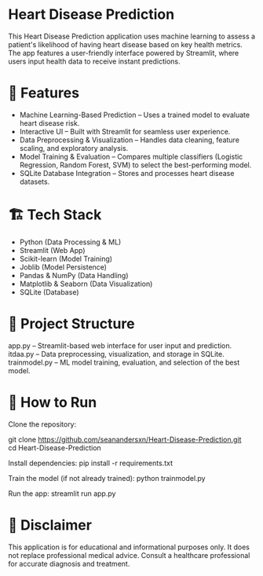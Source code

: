 # Heart Disease Prediction
This Heart Disease Prediction application uses machine learning to assess a patient's likelihood of having heart disease based on key health metrics. The app features a user-friendly interface powered by Streamlit, where users input health data to receive instant predictions.

# 🚀 Features
* Machine Learning-Based Prediction – Uses a trained model to evaluate heart disease risk.
* Interactive UI – Built with Streamlit for seamless user experience.
* Data Preprocessing & Visualization – Handles data cleaning, feature scaling, and exploratory analysis.
* Model Training & Evaluation – Compares multiple classifiers (Logistic Regression, Random Forest, SVM) to select the best-performing model.
* SQLite Database Integration – Stores and processes heart disease datasets.

# 🏗️ Tech Stack
* Python (Data Processing & ML)
* Streamlit (Web App)
* Scikit-learn (Model Training)
* Joblib (Model Persistence)
* Pandas & NumPy (Data Handling)
* Matplotlib & Seaborn (Data Visualization)
* SQLite (Database)

# 📂 Project Structure
app.py – Streamlit-based web interface for user input and prediction.
itdaa.py – Data preprocessing, visualization, and storage in SQLite.
trainmodel.py – ML model training, evaluation, and selection of the best model.

# 🔧 How to Run
Clone the repository:

git clone https://github.com/seanandersxn/Heart-Disease-Prediction.git  
cd Heart-Disease-Prediction  

Install dependencies:
pip install -r requirements.txt  

Train the model (if not already trained):
python trainmodel.py  

Run the app:
streamlit run app.py  

# 📌 Disclaimer
This application is for educational and informational purposes only. It does not replace professional medical advice. Consult a healthcare professional for accurate diagnosis and treatment.
